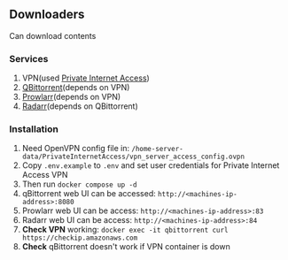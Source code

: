 ## Downloaders
Can download contents

### Services
1. VPN(used [Private Internet Access](https://www.privateinternetaccess.com/))
2. [QBittorrent](https://www.qbittorrent.org)(depends on VPN)
3. [Prowlarr](https://prowlarr.com)(depends on VPN)
4. [Radarr](https://radarr.video)(depends on QBittorrent)

### Installation
1. Need OpenVPN config file in: `/home-server-data/PrivateInternetAccess/vpn_server_access_config.ovpn`
2. Copy `.env.example` to `.env` and set user credentials for Private Internet Access VPN
3. Then run `docker compose up -d`
4. qBittorrent web UI can be accessed: `http://<machines-ip-address>:8080`
5. Prowlarr web UI can be access: `http://<machines-ip-address>:83`
6. Radarr web UI can be access: `http://<machines-ip-address>:84`
7. **Check VPN** working: `docker exec -it qbittorrent curl https://checkip.amazonaws.com`
8. **Check** qBittorrent doesn't work if VPN container is down